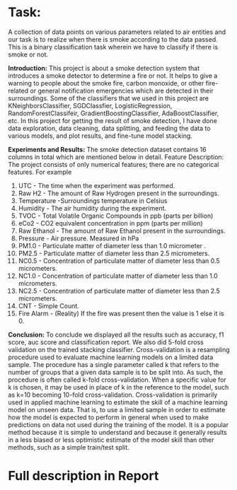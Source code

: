 <h1>Task:</h1> A collection of data points on various parameters related to air entities and our task is to realize when there is smoke according to the data passed. This is a binary classification task wherein we have to classify if there is smoke or not.


**Introduction:** This project is about a smoke detection system that introduces a smoke detector to determine a fire or not. It helps to give a warning to people about the smoke fire, carbon monoxide, or other fire-related or general notification emergencies which are detected in their surroundings. Some of the classifiers that we used in this project are KNeighborsClassifier, SGDClassfier, LogisticRegression, RandomForestClassifeir, GradientBoostingClassifier, AdaBoostClassifier, etc. In this project for getting the result of smoke detection, I have done data exploration, data cleaning, data splitting, and feeding the data to various models, and plot results, and fine-tune model stacking.

**Experiments and Results:**
The smoke detection dataset contains 16 columns in total which are mentioned below in detail.
Feature Description:
      The project consists of only numerical features; there are no categorical features. For example 
1.	UTC - The time when the experiment was performed.
2.	Raw H2 - The amount of Raw Hydrogen present in the surroundings.
3.	Temperature -Surroundings temperature in Celsius
4.	Humidity - The air humidity during the experiment.
5.	TVOC - Total Volatile Organic Compounds in ppb (parts per billion)
6.	eCo2 - CO2 equivalent concentration in ppm (parts per million)
7.	Raw Ethanol - The amount of Raw Ethanol present in the surroundings.
8.	Pressure - Air pressure. Measured in hPa
9.	PM1.0 - Particulate matter of diameter less than 1.0 micrometer .
10.	PM2.5 - Particulate matter of diameter less than 2.5 micrometers.
11.	NC0.5 - Concentration of particulate matter of diameter less than 0.5 micrometers.
12.	NC1.0 - Concentration of particulate matter of diameter less than 1.0 micrometers.
13.	NC2.5 - Concentration of particulate matter of diameter less than 2.5 micrometers.
14.	CNT - Simple Count.
15.	Fire Alarm - (Reality) If the fire was present then the value is 1 else it is 0.


**Conclusion:**
To conclude we displayed all the results such as accuracy, f1 score, auc score and classification report. We also did 5-fold cross validation on the trained stacking classifier. 
	Cross-validation is a resampling procedure used to evaluate machine learning models on a limited data sample.
	The procedure has a single parameter called k that refers to the number of groups that a given data sample is to be split into. As such, the procedure is often called k-fold cross-validation. When a specific value for k is chosen, it may be used in place of k in the reference to the model, such as k=10 becoming 10-fold cross-validation.
	Cross-validation is primarily used in applied machine learning to estimate the skill of a machine learning model on unseen data. That is, to use a limited sample in order to estimate how the model is expected to perform in general when used to make predictions on data not used during the training of the model.
	It is a popular method because it is simple to understand and because it generally results in a less biased or less optimistic estimate of the model skill than other methods, such as a simple train/test split.

 <h1>Full description in Report</h1>
